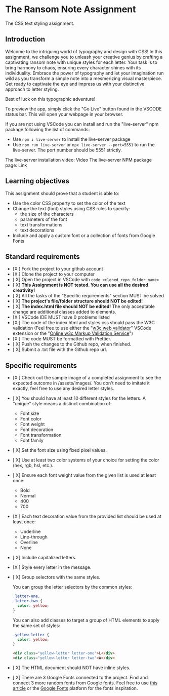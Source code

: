 # The Ransom Note Assignment

The CSS text styling assignment.

## Introduction

Welcome to the intriguing world of typography and design with CSS! In this assignment, we challenge you to unleash your creative genius by crafting a captivating ransom note with unique styles for each letter. Your task is to bring harmony to chaos, ensuring every character shines with its individuality. Embrace the power of typography and let your imagination run wild as you transform a simple note into a mesmerizing visual masterpiece. Get ready to captivate the eye and impress us with your distinctive approach to letter styling.

Best of luck on this typographic adventure!

To preview the app, simply click the "Go Live" button found in the VSCODE status bar. This will open your webpage in your browser.

If you are not using VSCode you can install and run the "live-server" npm package following the list of commands:

- Use `npm i live-server` to install the live-server package
- Use `npm run live-server` or `npx live-server --port=5551` to run the live-server. The port number should be 5551 strictly.

The live-server installation video: Video
The live-server NPM package page: Link

## Learning objectives

This assignment should prove that a student is able to:

- Use the color CSS property to set the color of the text
- Change the text (font) styles using CSS rules to specify:
  - the size of the characters
  - parameters of the font
  - text transformations
  - text decorations
- Include and apply a custom font or a collection of fonts from Google Fonts

## Standard requirements

- [X ] Fork the project to your github account
- [X ] Clone the project to your computer
- [ X] Open the project in VSCode with `code <cloned_repo_folder_name>`
- [ X] **This Assignment is NOT tested. You can use all the desired creativity!**
- [ X] All the tasks of the "Specific requirements" section MUST be solved
- [ X] **The project's file/folder structure should NOT be edited!**
- [ X] **The index.html file should NOT be edited!** The only acceptable change are additional classes added to elements.
- [X ] VSCode IDE MUST have 0 problems listed
- [X ] The code of the index.html and styles.css should pass the W3C validation (Feel free to use either the "[w3c web validator](https://marketplace.visualstudio.com/items?itemName=CelianRiboulet.webvalidator)" VSCode extension or the "[Online w3c Markup Validation Service](https://validator.w3.org/#validate_by_input)")
- [X ] The code MUST be formatted with Prettier.
- [ X] Push the changes to the Github repo, when finished.
- [ X] Submit a .txt file with the Github repo url.

## Specific requirements

- [X ] Check out the sample image of a completed assignment to see the expected outcome in /assets/images/. You don't need to imitate it exactly, feel free to use any desired letter styles.
- [ X] You should have at least 10 different styles for the letters. A "unique" style means a distinct combination of:
  - Font size
  - Font color
  - Font weight
  - Font decoration
  - Font transformation
  - Font family
- [ X] Set the font size using fixed pixel values.
- [ X] Use at least two color systems of your choice for setting the color (hex, rgb, hsl, etc.).
- [ X] Ensure each font weight value from the given list is used at least once:
  - Bold
  - Normal
  - 400
  - 700
- [X ] Each text decoration value from the provided list should be used at least once:
  - Underline
  - Line-through
  - Overline
  - None
- [ X] Include capitalized letters.
- [X ] Style every letter in the message.
- [ X] Group selectors with the same styles.

  You can group the letter selectors by the common styles:

  ```CSS
  .letter-one,
  .letter-two {
    color: yellow;
  }
  ```

  You can also add classes to target a group of HTML elements to apply the same set of styles:

  ```CSS
  .yellow-letter {
    color: yellow;
  }
  ```

  ```HTML
  <div class="yellow-letter letter-one">L</div>
  <div class="yellow-letter letter-two">W</div>
  ```

- [ X] The HTML document should NOT have inline styles.
- [ X] There are 3 Google Fonts connected to the project. Find and connect 3 more random fonts from Google fonts. Feel free to use [this article](https://www.webdesignerdepot.com/2021/09/21-exceptional-google-fonts-you-probably-havent-discovered-yet/) or the [Google Fonts](https://fonts.google.com/) platform for the fonts inspiration.
